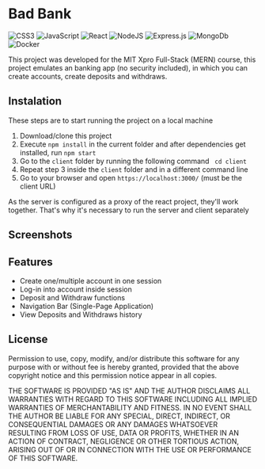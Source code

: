 # Bad Bank

![CSS3](https://img.shields.io/badge/css3-%231572B6.svg?style=for-the-badge&logo=css3&logoColor=white)
![JavaScript](https://img.shields.io/badge/javascript-%23323330.svg?style=for-the-badge&logo=javascript&logoColor=%23F7DF1E)
![React](https://img.shields.io/badge/react-%2320232a.svg?style=for-the-badge&logo=react&logoColor=%2361DAFB)
![NodeJS](https://img.shields.io/badge/node.js-6DA55F?style=for-the-badge&logo=node.js&logoColor=white)
![Express.js](https://img.shields.io/badge/express.js-%23404d59.svg?style=for-the-badge&logo=express&logoColor=%2361DAFB)
![MongoDb](https://img.shields.io/badge/MongoDB-4EA94B?style=for-the-badge&logo=mongodb&logoColor=white)
![Docker](https://img.shields.io/badge/docker-%230db7ed.svg?style=for-the-badge&logo=docker&logoColor=white)


This project was developed for the MIT Xpro Full-Stack (MERN) course, this project emulates an banking app (no security included), in which you can create accounts, create deposits and withdraws.

## Instalation
These steps are to start running the project on a local machine
1. Download/clone this project
2. Execute ```npm install``` in the current folder and after dependencies get installed, run ```npm start```
3. Go to the `client` folder by running the following command ``` cd client```
4. Repeat step 3 inside the `client` folder and in a different command line
5. Go to your browser and open `https://localhost:3000/` (must be the client URL)

As the server is configured as a proxy of the react project, they'll work together. That's why it's necessary to run the server and client separately

## Screenshots

## Features
- Create one/multiple account in one session
- Log-in into account inside session
- Deposit and Withdraw functions
- Navigation Bar (Single-Page Application)
- View Deposits and Withdraws history

## License
Permission to use, copy, modify, and/or distribute this software for any purpose with or without fee is hereby granted, provided that the above copyright notice and this permission notice appear in all copies.

THE SOFTWARE IS PROVIDED "AS IS" AND THE AUTHOR DISCLAIMS ALL WARRANTIES WITH REGARD TO THIS SOFTWARE INCLUDING ALL IMPLIED WARRANTIES OF MERCHANTABILITY AND FITNESS. IN NO EVENT SHALL THE AUTHOR BE LIABLE FOR ANY SPECIAL, DIRECT, INDIRECT, OR CONSEQUENTIAL DAMAGES OR ANY DAMAGES WHATSOEVER RESULTING FROM LOSS OF USE, DATA OR PROFITS, WHETHER IN AN ACTION OF CONTRACT, NEGLIGENCE OR OTHER TORTIOUS ACTION, ARISING OUT OF OR IN CONNECTION WITH THE USE OR PERFORMANCE OF THIS SOFTWARE.
